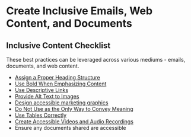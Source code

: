 # Create Inclusive Emails, Web Content, and Documents

## Inclusive Content Checklist

These best practices can be leveraged across various mediums - emails, documents, and web content. 

- [Assign a Proper Heading Structure](https://kristinaengland.github.io/inclusive-by-design/how/assign-a-proper-heading-structure)
- [Use Bold When Emphasizing Content](https://kristinaengland.github.io/inclusive-by-design/how/use-bold-when-emphasizing-content)
- [Use Descriptive Links](https://kristinaengland.github.io/inclusive-by-design/how/use-descriptive-links)
- [Provide Alt Text to Images](https://kristinaengland.github.io/inclusive-by-design/how/provide-alt-text-for-images)
- [Design accessible marketing graphics](https://kristinaengland.github.io/inclusive-by-design/how/design-accessible-marketing-graphics)
- [Do Not Use as the Only Way to Convey Meaning](https://kristinaengland.github.io/inclusive-by-design/how/use-built-in-font-styling-not-unicode)
- [Use Tables Correctly](https://kristinaengland.github.io/inclusive-by-design/how/use-tables-correctly)
- [Create Accessible Videos and Audio Recordings](https://kristinaengland.github.io/inclusive-by-design/how/create-accessible-videos-and-audio-recordings)
- Ensure any documents shared are accessible
